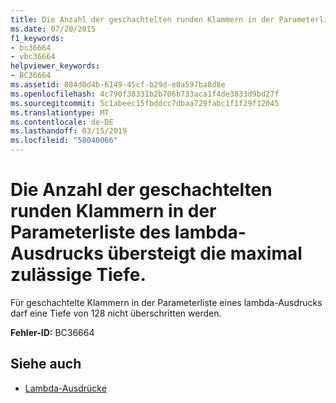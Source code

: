 ```yaml
---
title: Die Anzahl der geschachtelten runden Klammern in der Parameterliste des lambda-Ausdrucks übersteigt die maximal zulässige Tiefe.
ms.date: 07/20/2015
f1_keywords:
- bc36664
- vbc36664
helpviewer_keywords:
- BC36664
ms.assetid: 884d0d4b-6149-45cf-b29d-e0a597ba8d8e
ms.openlocfilehash: 4c790f38331b2b706b733aca1f4de3833d9bd27f
ms.sourcegitcommit: 5c1abeec15fbddcc7dbaa729fabc1f1f29f12045
ms.translationtype: MT
ms.contentlocale: de-DE
ms.lasthandoff: 03/15/2019
ms.locfileid: "58040066"
---
```

# <a name="nesting-of-parentheses-in-lambda-expressions-parameter-list-exceeds-maximum-allowable-depth"></a>Die Anzahl der geschachtelten runden Klammern in der Parameterliste des lambda-Ausdrucks übersteigt die maximal zulässige Tiefe.
Für geschachtelte Klammern in der Parameterliste eines lambda-Ausdrucks darf eine Tiefe von 128 nicht überschritten werden.  
  
 **Fehler-ID:** BC36664  
  
## <a name="see-also"></a>Siehe auch

- [Lambda-Ausdrücke](../../visual-basic/programming-guide/language-features/procedures/lambda-expressions.md)
